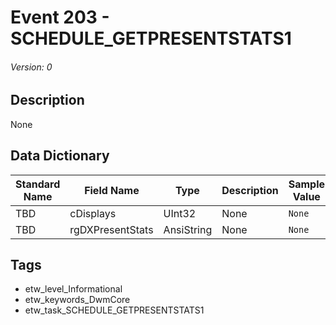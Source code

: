# Event 203 - SCHEDULE_GETPRESENTSTATS1
###### Version: 0

## Description
None

## Data Dictionary
|Standard Name|Field Name|Type|Description|Sample Value|
|---|---|---|---|---|
|TBD|cDisplays|UInt32|None|`None`|
|TBD|rgDXPresentStats|AnsiString|None|`None`|

## Tags
* etw_level_Informational
* etw_keywords_DwmCore
* etw_task_SCHEDULE_GETPRESENTSTATS1